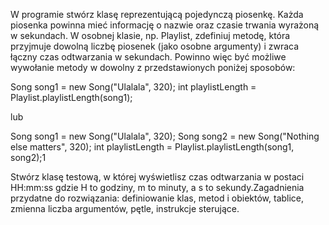 W programie stwórz klasę reprezentującą pojedynczą piosenkę. Każda piosenka powinna mieć informację o nazwie oraz 
czasie trwania wyrażoną w sekundach.
W osobnej klasie, np. Playlist, zdefiniuj metodę, która przyjmuje dowolną liczbę piosenek (jako osobne argumenty)
 i zwraca łączny czas odtwarzania w sekundach. Powinno więc być możliwe wywołanie metody w dowolny z przedstawionych
poniżej sposobów:

Song song1 = new Song("Ulalala", 320);
int playlistLength = Playlist.playlistLength(song1);

lub

Song song1 = new Song("Ulalala", 320);
Song song2 = new Song("Nothing else matters", 320);
int playlistLength = Playlist.playlistLength(song1, song2);1

Stwórz klasę testową, w której wyświetlisz czas odtwarzania w postaci HH:mm:ss gdzie H to godziny, m to minuty,
 a s to sekundy.Zagadnienia przydatne do rozwiązania: definiowanie klas, metod i obiektów, tablice, zmienna liczba
 argumentów, pętle, instrukcje sterujące. 